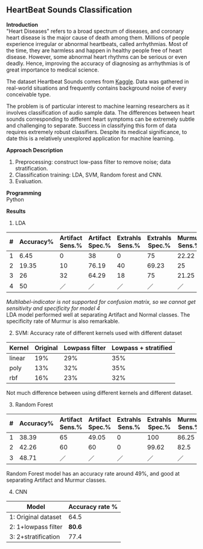 HeartBeat Sounds Classification  
---
**Introduction**  
"Heart Diseases" refers to a broad spectrum of diseases, and coronary heart disease is the major cause of death among them. Millions of people experience irregular or abnormal heartbeats, called arrhythmias. Most of the time, they are harmless and happen in healthy people free of heart disease. However, some abnormal heart rhythms can be serious or even deadly. Hence, improving the accuracy of diagnosing as arrhythmias is of great importance to medical science.  

The dataset Heartbeat Sounds comes from [Kaggle](https://www.kaggle.com/kinguistics/heartbeat-sounds). Data was gathered in real-world situations and frequently contains background noise of every conceivable type.   

The problem is of particular interest to machine learning researchers as it involves classification of audio sample data. The differences between heart sounds corresponding to different heart symptoms can be extremely subtle and challenging to separate. Success in classifying this form of data requires extremely robust classifiers. Despite its medical significance, to date this is a relatively unexplored application for machine learning.  

**Approach Description**  
1. Preprocessing: construct low-pass filter to remove noise; data stratification.
2. Classification training: LDA, SVM, Random forest and CNN.
3. Evaluation.  

**Programming**  
Python  

**Results**  
1. LDA  

#|Accuracy%|Artifact Sens.%|Artifact Spec.%|Extrahls Sens.%|Extrahls Spec.%|Murmur Sens.%|Murmur Spec.%|Normal Sens%| Normal Spec.%  
---|---|---|--- |--- |--- |--- |--- |--- |---   
1|6.45| 0| 38| 0| 75| 22.22| 72.73| 0| 100  
2|19.35| 10 |76.19 |40 |69.23| 25 |65.22 |12.5 |82.61  
3|26 |32| 64.29 |18 |75 |21.25| 85.65 |27.5 |75.22  
4| 50 |／ |／ |／ |／| ／| ／| ／ |／  

*Multilabel-indicator is not supported for confusion matrix, so we cannot get sensitivity and specificity for model 4*  
LDA model performed well at separating Artifact and Normal classes. The specificity rate of Murmur is also remarkable.  

2. SVM: Accuracy rate of different kernels used with different dataset  

Kernel|Original| Lowpass filter| Lowpass + stratified  
---|---|---|---  
linear| 19%| 29%| 35%  
poly| 13%| 32%| 35%  
rbf| 16%| 23%| 32%    

Not much difference between using different kernels and different dataset.  

3. Random Forest  

#|Accuracy%|Artifact Sens.%|Artifact Spec.%|Extrahls Sens.%|Extrahls Spec.%|Murmur Sens.%|Murmur Spec.%|Normal Sens%| Normal Spec.%  
---|---|---|--- |--- |--- |--- |--- |--- |---   
1| 38.39| 65 |49.05| 0 |100 |86.25| 79.57| 16.25| 96.09  
2| 42.26| 60 |60 |0 |99.62 |82.5 |67.39 |6.25 |91.74  
3| 48.71 |／ |／ |／ |／| ／| ／| ／ |／   

Random Forest model has an accuracy rate around 49%, and good at separating Artifact and Murmur classes.  

4. CNN  

Model|Accuracy rate %  
---|---  
1: Original dataset| 64.5  
2: 1+lowpass filter| **80.6**   
3: 2+stratification| 77.4   
